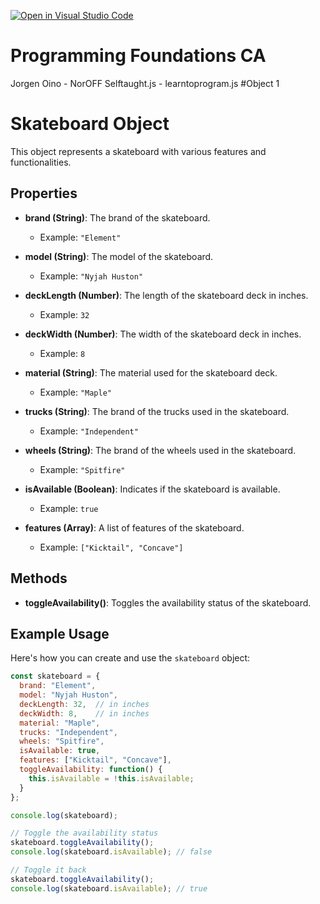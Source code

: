[![Open in Visual Studio Code](https://classroom.github.com/assets/open-in-vscode-c66648af7eb3fe8bc4f294546bfd86ef473780cde1dea487d3c4ff354943c9ae.svg)](https://classroom.github.com/online_ide?assignment_repo_id=9764115&assignment_repo_type=AssignmentRepo)

# Programming Foundations CA

Jorgen Oino - NorOFF
Selftaught.js - learntoprogram.js
#Object 1
# Skateboard Object

This object represents a skateboard with various features and functionalities.

## Properties

- **brand (String)**: The brand of the skateboard.
  - Example: `"Element"`

- **model (String)**: The model of the skateboard.
  - Example: `"Nyjah Huston"`

- **deckLength (Number)**: The length of the skateboard deck in inches.
  - Example: `32`

- **deckWidth (Number)**: The width of the skateboard deck in inches.
  - Example: `8`

- **material (String)**: The material used for the skateboard deck.
  - Example: `"Maple"`

- **trucks (String)**: The brand of the trucks used in the skateboard.
  - Example: `"Independent"`

- **wheels (String)**: The brand of the wheels used in the skateboard.
  - Example: `"Spitfire"`

- **isAvailable (Boolean)**: Indicates if the skateboard is available.
  - Example: `true`

- **features (Array)**: A list of features of the skateboard.
  - Example: `["Kicktail", "Concave"]`

## Methods

- **toggleAvailability()**: Toggles the availability status of the skateboard.

## Example Usage

Here's how you can create and use the `skateboard` object:

```javascript
const skateboard = {
  brand: "Element",
  model: "Nyjah Huston",
  deckLength: 32,  // in inches
  deckWidth: 8,    // in inches
  material: "Maple",
  trucks: "Independent",
  wheels: "Spitfire",
  isAvailable: true,
  features: ["Kicktail", "Concave"],
  toggleAvailability: function() {
    this.isAvailable = !this.isAvailable;
  }
};

console.log(skateboard);

// Toggle the availability status
skateboard.toggleAvailability();
console.log(skateboard.isAvailable); // false

// Toggle it back
skateboard.toggleAvailability();
console.log(skateboard.isAvailable); // true
